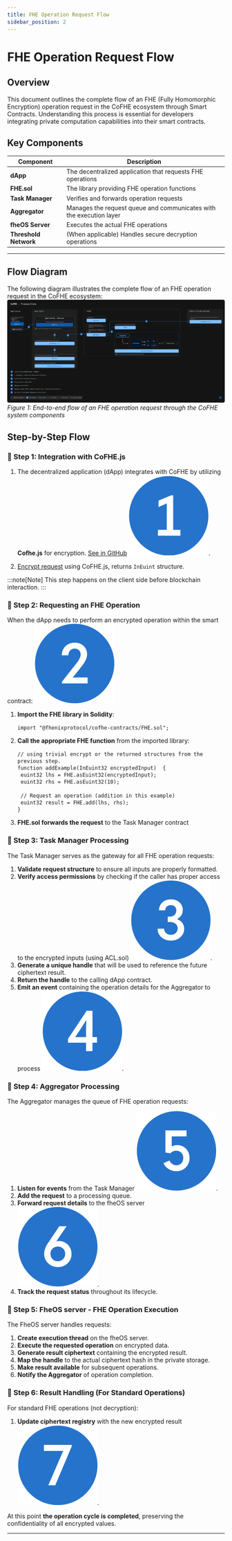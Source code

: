 ```yaml
---
title: FHE Operation Request Flow
sidebar_position: 2
---
```


# FHE Operation Request Flow

## Overview

This document outlines the complete flow of an FHE (Fully Homomorphic Encryption) operation request in the CoFHE ecosystem through Smart Contracts. Understanding this process is essential for developers integrating private computation capabilities into their smart contracts.


## Key Components

| Component | Description |
|-----------|-------------|
| **dApp** | The decentralized application that requests FHE operations |
| **FHE.sol** | The library providing FHE operation functions |
| **Task Manager** | Verifies and forwards operation requests |
| **Aggregator** | Manages the request queue and communicates with the execution layer |
| **fheOS Server** | Executes the actual FHE operations |
| **Threshold Network** | (When applicable) Handles secure decryption operations |

---
## Flow Diagram

The following diagram illustrates the complete flow of an FHE operation request in the CoFHE ecosystem:
[![Diagram](../../../../static/img/assets/Transactions.svg)](../../../../static/img/assets/Transactions.svg)
*Figure 1: End-to-end flow of an FHE operation request through the CoFHE system components*

## Step-by-Step Flow

### 📌 Step 1: Integration with CoFHE.js

1. The decentralized application (dApp) integrates with CoFHE by utilizing **Cofhe.js** for encryption.
[See in GitHub](https://github.com/FhenixProtocol/cofhe.js) ![Bullet](../../../../static/img/assets/1.png).

2. [Encrypt request](./encryption-request.md) using CoFHE.js, returns `InEuint` structure.

:::note[Note]
This step happens on the client side before blockchain interaction.
:::


### 📌 Step 2: Requesting an FHE Operation 

When the dApp needs to perform an encrypted operation within the smart contract: ![Bullet](../../../../static/img/assets/2.png)
1. **Import the FHE library in Solidity**:
   ```solidity
   import "@fhenixprotocol/cofhe-contracts/FHE.sol";
   ```

2. **Call the appropriate FHE function** from the imported library:
   ```solidity
   // using trivial encrypt or the returned structures from the previous step.
   function addExample(InEuint32 encryptedInput)  {
    euint32 lhs = FHE.asEuint32(encryptedInput);
    euint32 rhs = FHE.asEuint32(10);
    
    // Request an operation (addition in this example)
    euint32 result = FHE.add(lhs, rhs);
   }
   ```

3. **FHE.sol forwards the request** to the Task Manager contract

### 📌 Step 3: Task Manager Processing

The Task Manager serves as the gateway for all FHE operation requests:

1. **Validate request structure** to ensure all inputs are properly formatted.
2. **Verify access permissions** by checking if the caller has proper access to the encrypted inputs (using ACL.sol) ![Bullet](../../../../static/img/assets/3.png).
3. **Generate a unique handle** that will be used to reference the future ciphertext result.
4. **Return the handle** to the calling dApp contract.
5. **Emit an event** containing the operation details for the Aggregator to process ![Bullet](../../../../static/img/assets/4.png).

### 📌 Step 4: Aggregator Processing

The Aggregator manages the queue of FHE operation requests:

1. **Listen for events** from the Task Manager ![Bullet](../../../../static/img/assets/5.png).
2. **Add the request** to a processing queue.
3. **Forward request details** to the fheOS server ![Bullet](../../../../static/img/assets/6.png).
4. **Track the request status** throughout its lifecycle.

### 📌 Step 5: FheOS server - FHE Operation Execution

The FheOS server handles requests:

1. **Create execution thread** on the fheOS server.
2. **Execute the requested operation** on encrypted data.
3. **Generate result ciphertext** containing the encrypted result.
4. **Map the handle** to the actual ciphertext hash in the private storage.
5. **Make result available** for subsequent operations.
6. **Notify the Aggregator** of operation completion.

### 📌 Step 6: Result Handling (For Standard Operations)

For standard FHE operations (not decryption):

1. **Update ciphertext registry** with the new encrypted result ![Bullet](../../../../static/img/assets/7.png).

At this point **the operation cycle is completed**, preserving the confidentiality of all encrypted values.

---